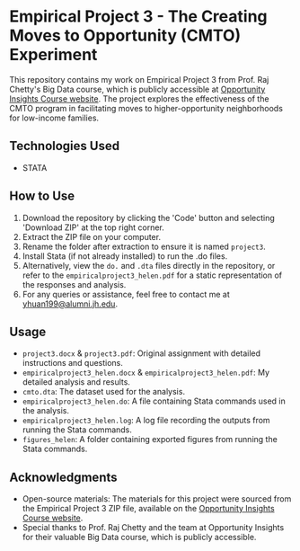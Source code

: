 # Empirical Project 3 - The Creating Moves to Opportunity (CMTO) Experiment
This repository contains my work on Empirical Project 3 from Prof. Raj Chetty's Big Data course, which is publicly accessible at [Opportunity Insights Course website](https://opportunityinsights.org/course/). The project explores the effectiveness of the CMTO program in facilitating moves to higher-opportunity neighborhoods for low-income families.

## Technologies Used
- STATA

## How to Use
1. Download the repository by clicking the 'Code' button and selecting 'Download ZIP' at the top right corner.
2. Extract the ZIP file on your computer.
3. Rename the folder after extraction to ensure it is named `project3`.
4. Install Stata (if not already installed) to run the .do files.
5. Alternatively, view the `do.` and `.dta` files directly in the repository, or refer to the `empiricalproject3_helen.pdf` for a static representation of the responses and analysis. 
6. For any queries or assistance, feel free to contact me at yhuan199@alumni.jh.edu.

## Usage
- `project3.docx` & `project3.pdf`: Original assignment with detailed instructions and questions.
- `empiricalproject3_helen.docx` & `empiricalproject3_helen.pdf`: My detailed analysis and results.
- `cmto.dta`: The dataset used for the analysis.
- `empiricalproject3_helen.do`: A file containing Stata commands used in the analysis.
- `empiricalproject3_helen.log`: A log file recording the outputs from running the Stata commands.
- `figures_helen`: A folder containing exported figures from running the Stata commands.

## Acknowledgments
- Open-source materials: The materials for this project were sourced from the Empirical Project 3 ZIP file, available on the [Opportunity Insights Course website](https://opportunityinsights.org/course/).
- Special thanks to Prof. Raj Chetty and the team at Opportunity Insights for their valuable Big Data course, which is publicly accessible.
